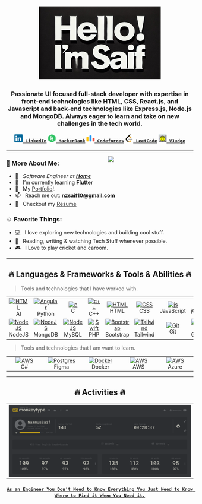 <h1 align="center">
  <a href="https://www.linkedin.com/in/nzsaif"><img width="65%" alt="Hello, I'm Saif" src="assets/im-saif.jpg" /></a>
</h1>

<h3 align="center">Passionate UI focused full-stack developer with expertise in front-end technologies like HTML, CSS, React.js, and Javascript and back-end technologies like Express.js, Node.js and MongoDB. Always eager to learn and take on new challenges in the tech world.</h3>

<h4 align="center">
  <code><a href="https://www.linkedin.com/in/nzsaif/" title="LinkedIn Profile"><img style="background-color: transparent !important;" width="22" src="images/linkedin.svg"> LinkedIn</a></code>
  <code><a href="https://www.hackerrank.com/nazmussaif_cse" title="HackerRank Profile"><img style="background-color: transparent !important;" width="22" src="images/hackerrank.svg"> HackerRank</a></code>
  <code><a href="https://codeforces.com/profile/NSaif" title="Codeforces Profile"><img style="background-color: transparent !important;" width="22" src="images/codeforces.svg"> Codeforces</a></code>
  <code><a href="https://leetcode.com/u/Nazmus_Saif/" title="LeetCode Profile"><img style="background-color: transparent !important;" width="22" src="images/leetcode.svg"> LeetCode</a></code>
  <code><a href="https://vjudge.net/user/NSaif" title="VJudge Profile"><img style="background-color: transparent !important;" width="22" src="images/vjudge.png"> VJudge</a></code>
</h4>

<hr>

<img align='right' src="https://media.giphy.com/media/M9gbBd9nbDrOTu1Mqx/giphy.gif" width="230">

### 🧐 More About Me:

- 🔭 &nbsp; <em>Software Engineer at <a href="">**Home**</a></em>
- 🌱 &nbsp; I’m currently learning **Flutter**
- 💬 &nbsp; My [Portfolio](https:/www.nazmussaif.info/)!.
- 📫 &nbsp; Reach me out: **nzsaif10@gmail.com**
- 📝 &nbsp; Checkout my [Resume](https://drive.google.com/file/d/16SQ4QZLbuXhrzTzWAgnmd9nYAhXKHQjl/view?usp=sharing)

### ☺️ Favorite Things:

- 💻 &nbsp; I love exploring new technologies and building cool stuff.
- 📰 &nbsp; Reading, writing & watching Tech Stuff whenever possible.
- 🎮 &nbsp; I Love to play cricket and caroom.

<hr>

<h2 align="center" id="nzsaif-tech">🔥 Languages & Frameworks & Tools & Abilities 🔥</h2>

> Tools and technologies that I have worked with.

<table align="center">
  <tr>
    <td align="center" width="96">
      <a href="#">
        <img src="https://skillicons.dev/icons?i=ai" width="48" height="48" alt="HTML" />
      </a>
      <br>AI
    </td>
    <td align="center" width="96"> 
      <a href="#" >
        <img src="https://skillicons.dev/icons?i=python" width="48" height="48" alt="Angular" />
      </a>
      <br>Python
    </td>
    <td align="center" width="96">
      <a href="#">
        <img src="https://skillicons.dev/icons?i=c" width="48" height="48" alt="c" />
      </a>
      <br>C
    </td>
    <td align="center" width="96">
      <a href="#">
        <img src="https://skillicons.dev/icons?i=cpp" width="48" height="48" alt="c++" />
      </a>
      <br>C++
    </td>
    <td align="center" width="96">
      <a href="#">
        <img src="https://skillicons.dev/icons?i=html" width="48" height="48" alt="HTML" />
      </a>
      <br>HTML
    </td>
    <td align="center" width="96">
      <a href="#">
        <img src="https://skillicons.dev/icons?i=css" width="48" height="48" alt="CSS" />
      </a>
      <br>CSS
    </td>
    <td align="center" width="96">
      <a href="#">
        <img src="https://skillicons.dev/icons?i=js" width="48" height="48" alt="js" />
      </a>
      <br>JavaScript
    </td>
    <td align="center" width="96">
      <a href="#">
        <img src="https://skillicons.dev/icons?i=jquery" width="48" height="48" alt="js" />
      </a>
      <br>jQuery
    </td>
    <td align="center" width="96">
      <a href="#">
        <img src="https://skillicons.dev/icons?i=react" width="48" height="48" alt="NodeJS" />
      </a>
      <br>ReactJS
    </td>
    <td align="center" width="96">
      <a href="#">
        <img src="https://skillicons.dev/icons?i=express" width="48" height="48" alt="NodeJS" />
      </a>
      <br>ExpressJS
    </td>
  </tr>
  <tr>
    <td align="center" width="96">
      <a href="#">
        <img src="https://skillicons.dev/icons?i=nodejs" width="48" height="48" alt="NodeJS" />
      </a>
      <br>NodeJS
    </td>
    <td align="center" width="96">
      <a href="#">
        <img src="https://skillicons.dev/icons?i=mongodb" width="48" height="48" alt="NodeJS" />
      </a>
      <br>MongoDB
    </td>
    <td align="center" width="96">
      <a href="#">
        <img src="https://skillicons.dev/icons?i=mysql" width="48" height="48" alt="NodeJS" />
      </a>
      <br>MySQL
    </td>
    <td align="center" width="96"> 
      <a href="#" >
        <img src="https://skillicons.dev/icons?i=php" width="48" height="48" alt="Swift" />
      </a>
      <br>PHP
    </td>
    <td align="center" width="96">
      <a href="#">
        <img src="https://skillicons.dev/icons?i=bootstrap" width="48" height="48" alt="Bootstrap" />
      </a>
      <br>Bootstrap
    </td>
    <td align="center" width="96">
      <a href="#">
        <img src="https://skillicons.dev/icons?i=tailwind" width="48" height="48" alt="Tailwind" />
      </a>
      <br>Tailwind
    </td>
    <td align="center" width="96"> 
      <a href="#" >
        <img src="https://skillicons.dev/icons?i=git" width="48" height="48" alt="Git" />
      </a>
      <br>Git
    </td>
    <td align="center" width="96"> 
      <a href="#" >
        <img src="https://skillicons.dev/icons?i=github" width="48" height="48" alt="Github" />
      </a>
      <br>Github
    </td>
    <td align="center" width="96"> 
      <a href="#" >
        <img src="https://skillicons.dev/icons?i=selenium" width="48" height="48" alt="Github" />
      </a>
      <br>Selenium
    </td>
    <td align="center" width="96"> 
      <a href="#" >
        <img src="https://skillicons.dev/icons?i=arduino" width="48" height="48" alt="Github" />
      </a>
      <br>Arduino
    </td>
  </tr>
</table>

> Tools and technologies that I am want to learn.

<table align="center">
  <tr>
  <td align="center" width="96">
      <a href="#">
        <img src="https://skillicons.dev/icons?i=cs" width="48" height="48" alt="AWS" />
      </a>
      <br>C#
    </td>
    <td align="center" width="96">
      <a href="#">
        <img src="https://skillicons.dev/icons?i=figma" width="48" height="48" alt="Postgres" />
      </a>
      <br>Figma
    </td>
    <td align="center" width="105">
      <a href="#">
        <img src="https://skillicons.dev/icons?i=docker" width="48" height="48" alt="Docker" />
      </a>
      <br>Docker
    </td>
    <td align="center" width="96">
      <a href="#">
        <img src="https://skillicons.dev/icons?i=aws" width="48" height="48" alt="AWS" />
      </a>
      <br>AWS
    </td>
    <td align="center" width="96">
      <a href="#">
        <img src="https://skillicons.dev/icons?i=azure" width="48" height="48" alt="AWS" />
      </a>
      <br>Azure
    </td>
  </tr>
</table>

<hr>

<h2 align="center" id="nzsaif-tech">🔥 Activities 🔥</h2>

<table>
  <tr>
    <td>
      <img align="center" src="assets/speedtest.png" alt="nzsaif">
    </td>
  </tr>
</table>

<h4 align="center">
  <code><a href="" target="_blank">As an Engineer You Don't Need to Know Everything You Just Need to Know Where to Find it When You Need it.</a></code>
</h4>
